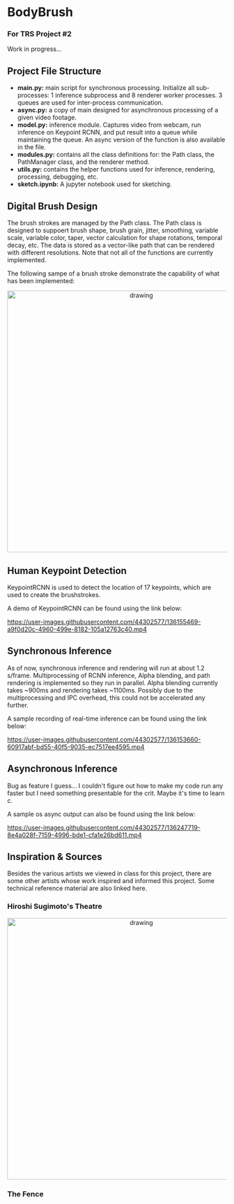 # BodyBrush
### For TRS Project #2
Work in progress...

## Project File Structure
- **main.py:** main script for synchronous processing. Initialize all sub-processes: 1 inference subprocess and 8 renderer worker processes. 3 queues are used for inter-process communication.
- **async.py:** a copy of main designed for asynchronous processing of a given video footage.
- **model.py:** inference module. Captures video from webcam, run inference on Keypoint RCNN, and put result into a queue while maintaining the queue. An async version of the function is also available in the file.
- **modules.py:** contains all the class definitions for: the Path class, the PathManager class, and the renderer method.
- **utils.py:** contains the helper functions used for inference, rendering, processing, debugging, etc.
- **sketch.ipynb:** A jupyter notebook used for sketching.

## Digital Brush Design
The brush strokes are managed by the Path class. The Path class is designed to suppoert brush shape, brush grain, jitter, smoothing, variable scale, variable color, taper, vector calculation for shape rotations, temporal decay, etc. The data is stored as a vector-like path that can be rendered with different resolutions. Note that not all of the functions are currently implemented.

The following sampe of a brush stroke demonstrate the capability of what has been implemented:
<p align="center">
<img src="https://user-images.githubusercontent.com/44302577/136150395-771a3852-a415-4417-94c0-d288e1bdcac4.png" alt="drawing" width="600"/>
</p>

## Human Keypoint Detection
KeypointRCNN is used to detect the location of 17 keypoints, which are used to create the brushstrokes. 

A demo of KeypointRCNN can be found using the link below:

https://user-images.githubusercontent.com/44302577/136155469-a9f0d20c-4960-499e-8182-105a12763c40.mp4

## Synchronous Inference
As of now, synchronous inference and rendering will run at about 1.2 s/frame. Multiprocessing of RCNN inference, Alpha blending, and path rendering is implemented so they run in parallel. Alpha blending currently takes ~900ms and rendering takes ~1100ms. Possibly due to the multiprocessing and IPC overhead, this could not be accelerated any further.

A sample recording of real-time inference can be found using the link below:

https://user-images.githubusercontent.com/44302577/136153660-60917abf-bd55-40f5-9035-ec7517ee4595.mp4

## Asynchronous Inference
Bug as feature I guess... I couldn't figure out how to make my code run any faster but I need something presentable for the crit. Maybe it's time to learn c.

A sample os async output can also be found using the link below:

https://user-images.githubusercontent.com/44302577/136247719-8e4a028f-7159-4996-bde1-cfa1e26bd611.mp4

## Inspiration & Sources
Besides the various artists we viewed in class for this project, there are some other artists whose work inspired and informed this project.
Some technical reference material are also linked here.

### Hiroshi Sugimoto's Theatre
<p align="center">
<img src="https://user-images.githubusercontent.com/44302577/136246526-6ad4edf5-c1bf-4f6f-b11a-5ff2c61cf6fd.jpg" alt="drawing" width="600"/>
</p>

### The Fence

